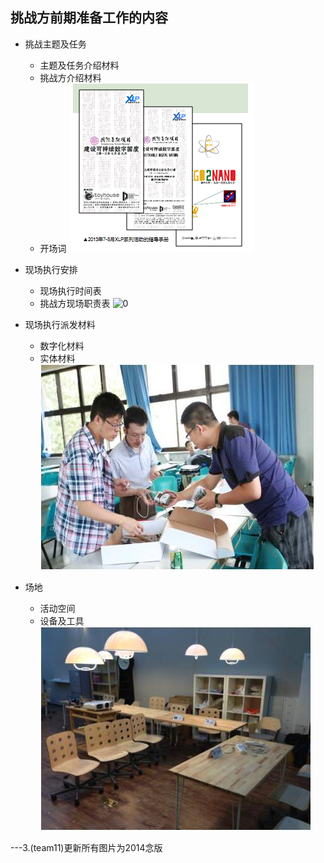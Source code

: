 ## 挑战方前期准备工作的内容

* 挑战主题及任务
	* 主题及任务介绍材料
	* 挑战方介绍材料
	* 开场词
![0](../assets/challenger_preparation/challenge_team_preparation_work/00.jpg)
* 现场执行安排
	* 现场执行时间表
	* 挑战方现场职责表
![0](G:\git\r\XLP_Ops_Manual_5be5\assets\challenger_preparation\challenge_team_preparation_work/eme10_tanghangbo.jpg)

* 现场执行派发材料
	* 数字化材料
	* 实体材料
![0](../assets/challenger_preparation/challenge_team_preparation_work/02.jpg)




* 场地
	* 活动空间
	* 设备及工具
![0](../assets/challenger_preparation/challenge_team_preparation_work/03.jpg)


---3.(team11)更新所有图片为2014念版
